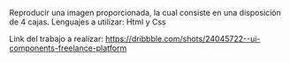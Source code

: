 Reproducir una imagen proporcionada, la cual consiste en una disposición de 4 cajas.
Lenguajes a utilizar:  Html y Css

Link del trabajo a realizar:
  https://dribbble.com/shots/24045722--ui-components-freelance-platform
  

